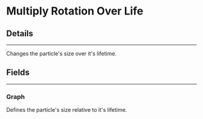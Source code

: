 # Multiply Rotation Over Life

## Details

---

Changes the particle's size over it's lifetime.

## Fields

---

### Graph

Defines the particle's size relative to it's lifetime.
